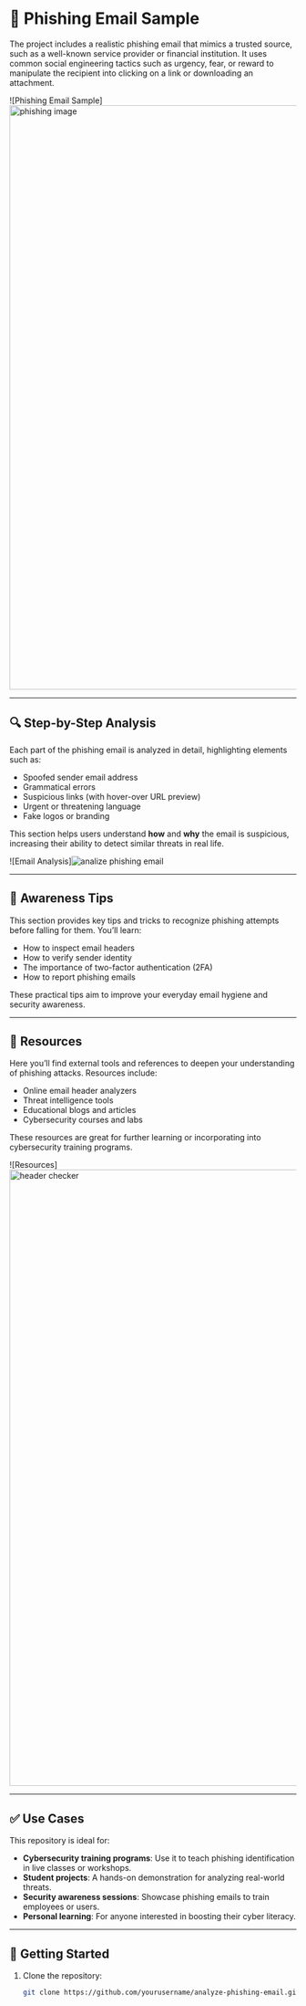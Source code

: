 # 📧 Phishing Email Sample

The project includes a realistic phishing email that mimics a trusted source, such as a well-known service provider or financial institution. It uses common social engineering tactics such as urgency, fear, or reward to manipulate the recipient into clicking on a link or downloading an attachment.

![Phishing Email Sample]
<img width="1024" height="1024" alt="phishing image" src="https://github.com/user-attachments/assets/721edb01-f285-45a2-8ce7-b1b3fa93fcb2" />

---

## 🔍 Step-by-Step Analysis

Each part of the phishing email is analyzed in detail, highlighting elements such as:
- Spoofed sender email address
- Grammatical errors
- Suspicious links (with hover-over URL preview)
- Urgent or threatening language
- Fake logos or branding

This section helps users understand **how** and **why** the email is suspicious, increasing their ability to detect similar threats in real life.


![Email Analysis]![analize phishing email](https://github.com/user-attachments/assets/bc715dcd-7a24-494c-be3d-ef425388215e)


---

## 🧠 Awareness Tips

This section provides key tips and tricks to recognize phishing attempts before falling for them. You’ll learn:
- How to inspect email headers
- How to verify sender identity
- The importance of two-factor authentication (2FA)
- How to report phishing emails

These practical tips aim to improve your everyday email hygiene and security awareness.



---

## 📁 Resources

Here you’ll find external tools and references to deepen your understanding of phishing attacks. Resources include:
- Online email header analyzers
- Threat intelligence tools
- Educational blogs and articles
- Cybersecurity courses and labs

These resources are great for further learning or incorporating into cybersecurity training programs.


![Resources]<img width="1920" height="1080" alt="header checker" src="https://github.com/user-attachments/assets/7e6aacbf-6633-485b-94fe-f256fe0496ae" />


---

## ✅ Use Cases

This repository is ideal for:
- **Cybersecurity training programs**: Use it to teach phishing identification in live classes or workshops.
- **Student projects**: A hands-on demonstration for analyzing real-world threats.
- **Security awareness sessions**: Showcase phishing emails to train employees or users.
- **Personal learning**: For anyone interested in boosting their cyber literacy.

---

## 🚀 Getting Started

1. Clone the repository:
   ```bash
   git clone https://github.com/yourusername/analyze-phishing-email.git
